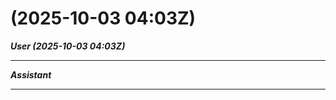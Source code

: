 <!-- Generated by SpecStory -->

<!-- vscode Session d600f4ea-05f3-4b8e-ac60-5234632ad2dd (2025-10-03 04:03Z) -->

#  (2025-10-03 04:03Z)

_**User (2025-10-03 04:03Z)**_



---

_**Assistant**_



---

